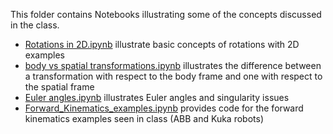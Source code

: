 This folder contains Notebooks illustrating some of the concepts discussed in the class.

* [Rotations in 2D.ipynb](Rotations%20in%202D.ipynb) illustrate basic concepts of rotations with 2D examples
* [body vs spatial transformations.ipynb](body%20vs%20spatial%20transformations.ipynb) illustrates the difference between a transformation with respect to the body frame and one with respect to the spatial frame
* [Euler angles.ipynb](Euler%20angles.ipynb) illustrates Euler angles and singularity issues
* [Forward_Kinematics_examples.ipynb](Forward_Kinematics_examples.ipynb) provides code for the forward kinematics examples seen in class (ABB and Kuka robots)
